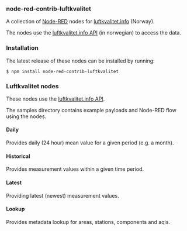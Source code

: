 <html><body>
<h3>node-red-contrib-luftkvalitet</h3>

A collection of <a target="_blank" href="http://nodered.org/">Node-RED</a> nodes for
<a target="_blank" href="https://luftkvalitet.info">luftkvalitet.info</a> (Norway).

The nodes use the <a target="_blank" href="https://api.nilu.no/docs/">luftkvalitet.info API</a>
(in norwegian) to access the data.

### Installation

The latest release of these nodes can be installed by running:

    $ npm install node-red-contrib-luftkvalitet


### Luftkvalitet nodes

These nodes use the <a target="_blank" href="https://api.nilu.no/docs/">luftkvalitet.info API</a>.

The samples directory contains example payloads and Node-RED flow using the nodes.

<h4>Daily</h4>
Provides daily (24 hour) mean value for a given period (e.g. a month).

<h4>Historical</h4>
Provides measurement values within a given time period.

<h4>Latest</h4>
Providing latest (newest) measurement values.

<h4>Lookup</h4>
Provides metadata lookup for areas, stations, components and aqis.

</body></html>
